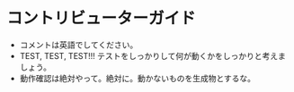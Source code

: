 # コントリビューターガイド

- コメントは英語でしてください。
- TEST, TEST, TEST!!! テストをしっかりして何が動くかをしっかりと考えましょう。
- 動作確認は絶対やって。絶対に。動かないものを生成物とするな。